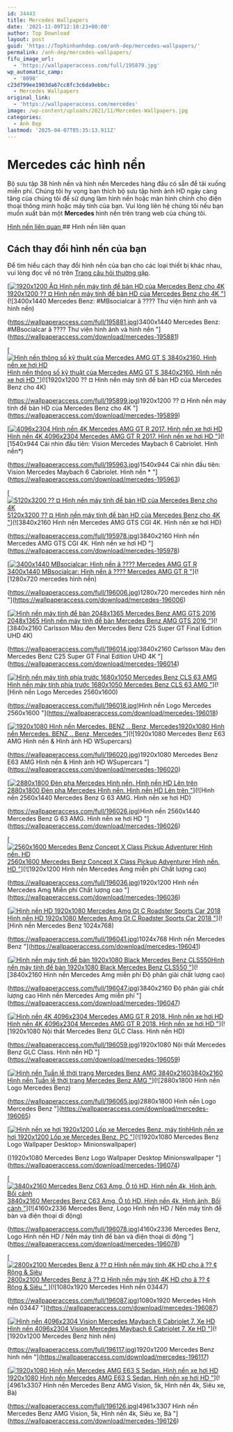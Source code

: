 ```yaml
---
id: 34443
title: Mercedes Wallpapers
date: '2021-11-09T12:10:23+00:00'
author: Top Download
layout: post
guid: 'https://Tophinhanhdep.com/anh-dep/mercedes-wallpapers/'
permalink: /anh-dep/mercedes-wallpapers/
fifu_image_url:
  - 'https://wallpaperaccess.com/full/195879.jpg'
wp_automatic_camp:
  - '8098'
c23d799ee1903da67cc8fc3c6da9ebbc:
  - Mercedes Wallpapers
original_link:
  - 'https://wallpaperaccess.com/mercedes'
image: /wp-content/uploads/2021/11/Mercedes-Wallpapers.jpg
categories:
  - Ảnh Đẹp
lastmod: '2025-04-07T05:35:13.911Z'
---
```

# Mercedes các hình nền

Bộ sưu tập 38 hình nền và hình nền Mercedes hàng đầu có sẵn để tải xuống miễn phí. Chúng tôi hy vọng bạn thích bộ sưu tập hình ảnh HD ngày càng tăng của chúng tôi để sử dụng làm hình nền hoặc màn hình chính cho điện thoại thông minh hoặc máy tính của bạn. Vui lòng liên hệ chúng tôi nếu bạn muốn xuất bản một **Mercedes** hình nền trên trang web của chúng tôi.

[Hình nền liên quan ](#related) ## Hình nền liên quan

## Cách thay đổi hình nền của bạn

Để tìm hiểu cách thay đổi hình nền của bạn cho các loại thiết bị khác nhau, vui lòng đọc về nó trên [Trang câu hỏi thường gặp](https://tophinhanhdep.com/faq/).

  
[[![1920x1200 Â¤ Hình nền máy tính để bàn HD của Mercedes Benz cho 4K](https://wallpaperaccess.com/full/195879.jpg)1920x1200 ?? ¤ Hình nền máy tính để bàn HD của Mercedes Benz cho 4K "](https://wallpaperaccess.com/download/mercedes-195879)](![3400x1440 Mercedes Benz: #MBsocialcar â ????  Thư viện hình ảnh và hình nền)

(https://wallpaperaccess.com/full/195881.jpg)3400x1440 Mercedes Benz: #MBsocialcar â ???? Thư viện hình ảnh và hình nền "](https://wallpaperaccess.com/download/mercedes-195881)

[[![Hình nền thông số kỹ thuật của Mercedes AMG GT S 3840x2160.  Hình nền xe hơi HD](https://wallpaperaccess.com/full/195882.jpg)Hình nền thông số kỹ thuật của Mercedes AMG GT S 3840x2160. Hình nền xe hơi HD "](https://wallpaperaccess.com/download/mercedes-195882)](![1920x1200 ?? ¤ Hình nền máy tính để bàn HD của Mercedes Benz cho 4K)

(https://wallpaperaccess.com/full/195899.jpg)1920x1200 ?? ¤ Hình nền máy tính để bàn HD của Mercedes Benz cho 4K "](https://wallpaperaccess.com/download/mercedes-195899)

[[![4096x2304 Hình nền 4K Mercedes AMG GT R 2017.  Hình nền xe hơi HD](https://wallpaperaccess.com/full/195927.jpg)Hình nền 4K 4096x2304 Mercedes AMG GT R 2017. Hình nền xe hơi HD "](https://wallpaperaccess.com/download/mercedes-195927)](![1540x944 Cái nhìn đầu tiên: Vision Mercedes Maybach 6 Cabriolet.  Hình nền*)

(https://wallpaperaccess.com/full/195963.jpg)1540x944 Cái nhìn đầu tiên: Vision Mercedes Maybach 6 Cabriolet. Hình nền \* "](https://wallpaperaccess.com/download/mercedes-195963)

[[![5120x3200 ?? ¤ Hình nền máy tính để bàn HD của Mercedes Benz cho 4K](https://wallpaperaccess.com/full/195971.jpg)5120x3200 ?? ¤ Hình nền máy tính để bàn HD của Mercedes Benz cho 4K "](https://wallpaperaccess.com/download/mercedes-195971)](![3840x2160 Hình nền Mercedes AMG GTS CGI 4K.  Hình nền xe hơi HD)

(https://wallpaperaccess.com/full/195978.jpg)3840x2160 Hình nền Mercedes AMG GTS CGI 4K. Hình nền xe hơi HD "](https://wallpaperaccess.com/download/mercedes-195978)

[[![3400x1440 MBsocialcar: Hình nền â ????  Mercedes AMG GT R](https://wallpaperaccess.com/full/196005.jpg)3400x1440 MBsocialcar: Hình nền â ???? Mercedes AMG GT R "](https://wallpaperaccess.com/download/mercedes-196005)](![1280x720 mercedes hình nền)

(https://wallpaperaccess.com/full/196006.jpg)1280x720 mercedes hình nền "](https://wallpaperaccess.com/download/mercedes-196006)

[[![Hình nền máy tính để bàn 2048x1365 Mercedes Benz AMG GTS 2016](https://wallpaperaccess.com/full/196011.jpg)2048x1365 Hình nền máy tính để bàn Mercedes Benz AMG GTS 2016 "](https://wallpaperaccess.com/download/mercedes-196011)](![3840x2160 Carlsson Màu đen Mercedes Benz C25 Super GT Final Edition UHD 4K)

(https://wallpaperaccess.com/full/196014.jpg)3840x2160 Carlsson Màu đen Mercedes Benz C25 Super GT Final Edition UHD 4K "](https://wallpaperaccess.com/download/mercedes-196014)

[[![Hình nền máy tính phía trước 1680x1050 Mercedes Benz CLS 63 AMG](https://wallpaperaccess.com/full/196017.jpg)Hình nền máy tính phía trước 1680x1050 Mercedes Benz CLS 63 AMG "](https://wallpaperaccess.com/download/mercedes-196017)](![Hình nền Logo Mercedes 2560x1600)

(https://wallpaperaccess.com/full/196018.jpg)Hình nền Logo Mercedes 2560x1600 "](https://wallpaperaccess.com/download/mercedes-196018)

[[![1920x1080 Hình nền Mercedes.  BENZ .. Benz, Mercedes](https://wallpaperaccess.com/full/196019.png)1920x1080 Hình nền Mercedes. BENZ .. Benz, Mercedes "](https://wallpaperaccess.com/download/mercedes-196019)](![1920x1080 Mercedes Benz E63 AMG Hình nền & Hình ảnh HD WSupercars)

(https://wallpaperaccess.com/full/196020.jpg)1920x1080 Mercedes Benz E63 AMG Hình nền &amp; Hình ảnh HD WSupercars "](https://wallpaperaccess.com/download/mercedes-196020)

[[![2880x1800 Đèn pha Mercedes Hình nền.  Hình nền HD Lên trên](https://wallpaperaccess.com/full/196021.jpg)2880x1800 Đèn pha Mercedes Hình nền. Hình nền HD Lên trên "](https://wallpaperaccess.com/download/mercedes-196021)](![Hình nền 2560x1440 Mercedes Benz G 63 AMG.  Hình nền xe hơi HD)

(https://wallpaperaccess.com/full/196026.jpg)Hình nền 2560x1440 Mercedes Benz G 63 AMG. Hình nền xe hơi HD "](https://wallpaperaccess.com/download/mercedes-196026)

[[![2560x1600 Mercedes Benz Concept X Class Pickup Adventurer Hình nền.  HD](https://wallpaperaccess.com/full/196033.jpg)2560x1600 Mercedes Benz Concept X Class Pickup Adventurer Hình nền. HD "](https://wallpaperaccess.com/download/mercedes-196033)](![1920x1200 Hình nền Mercedes Amg miễn phí Chất lượng cao)

(https://wallpaperaccess.com/full/196036.jpg)1920x1200 Hình nền Mercedes Amg Miễn phí Chất lượng cao "](https://wallpaperaccess.com/download/mercedes-196036)

[[![Hình nền HD 1920x1080 Mercedes Amg Gt C Roadster Sports Car 2018](https://wallpaperaccess.com/full/196038.jpg)Hình nền HD 1920x1080 Mercedes Amg Gt C Roadster Sports Car 2018 "](https://wallpaperaccess.com/download/mercedes-196038)](![Hình nền Mercedes Benz 1024x768)

(https://wallpaperaccess.com/full/196041.jpg)1024x768 Hình nền Mercedes Benz "](https://wallpaperaccess.com/download/mercedes-196041)

[[![Hình nền máy tính để bàn 1920x1080 Black Mercedes Benz CLS550](https://wallpaperaccess.com/full/196045.jpg)Hình nền máy tính để bàn 1920x1080 Black Mercedes Benz CLS550 "](https://wallpaperaccess.com/download/mercedes-196045)](![3840x2160 Hình nền Mercedes Amg miễn phí Độ phân giải chất lượng cao)

(https://wallpaperaccess.com/full/196047.jpg)3840x2160 Độ phân giải chất lượng cao Hình nền Mercedes Amg miễn phí "](https://wallpaperaccess.com/download/mercedes-196047)

[[![Hình nền 4K 4096x2304 Mercedes AMG GT R 2018.  Hình nền xe hơi HD](https://wallpaperaccess.com/full/196050.jpg)Hình nền 4K 4096x2304 Mercedes AMG GT R 2018. Hình nền xe hơi HD "](https://wallpaperaccess.com/download/mercedes-196050)](![1920x1080 Nội thất Mercedes Benz GLC Class.  Hình nền HD)

(https://wallpaperaccess.com/full/196059.jpg)1920x1080 Nội thất Mercedes Benz GLC Class. Hình nền HD "](https://wallpaperaccess.com/download/mercedes-196059)

[[![Hình nền Tuần lễ thời trang Mercedes Benz AMG 3840x2160](https://wallpaperaccess.com/full/196061.jpg)3840x2160 Hình nền Tuần lễ thời trang Mercedes Benz AMG "](https://wallpaperaccess.com/download/mercedes-196061)](![2880x1800 Hình nền Logo Mercedes Benz)

(https://wallpaperaccess.com/full/196065.jpg)2880x1800 Hình nền Logo Mercedes Benz "](https://wallpaperaccess.com/download/mercedes-196065)

[[![Hình nền xe hơi 1920x1200 Lốp xe Mercedes Benz.  máy tính](https://wallpaperaccess.com/full/196068.jpg)Hình nền xe hơi 1920x1200 Lốp xe Mercedes Benz. PC "](https://wallpaperaccess.com/download/mercedes-196068)](![1920x1080 Mercedes Benz Logo Wallpaper Desktop> Minionswallpaper)

()1920x1080 Mercedes Benz Logo Wallpaper Desktop Minionswallpaper "](https://wallpaperaccess.com/download/mercedes-196074)

[[![3840x2160 Mercedes Benz C63 Amg, Ô tô HD, Hình nền 4k, Hình ảnh, Bối cảnh](https://wallpaperaccess.com/full/196077.jpg)3840x2160 Mercedes Benz C63 Amg, Ô tô HD, Hình nền 4k, Hình ảnh, Bối cảnh "](https://wallpaperaccess.com/download/mercedes-196077)](![4160x2336 Mercedes Benz, Logo Hình nền HD / Nền máy tính để bàn và điện thoại di động)

(https://wallpaperaccess.com/full/196078.jpg)4160x2336 Mercedes Benz, Logo Hình nền HD / Nền máy tính để bàn và điện thoại di động "](https://wallpaperaccess.com/download/mercedes-196078)

[[![2800x2100 Mercedes Benz â ?? ¤ Hình nền máy tính 4K HD cho â ?? ¢ Rộng & Siêu](https://wallpaperaccess.com/full/196083.jpg)2800x2100 Mercedes Benz â ?? ¤ Hình nền máy tính 4K HD cho â ?? ¢ Rộng &amp; Siêu " ](https://wallpaperaccess.com/download/mercedes-196083)](![1080x1920 Mercedes Hình nền 03447)

(https://wallpaperaccess.com/full/196087.jpg)1080x1920 Mercedes Hình nền 03447 "](https://wallpaperaccess.com/download/mercedes-196087)

[[![Hình nền 4096x2304 Vision Mercedes Maybach 6 Cabriolet 7.  Xe HD](https://wallpaperaccess.com/full/196089.jpg)Hình nền 4096x2304 Vision Mercedes Maybach 6 Cabriolet 7. Xe HD "](https://wallpaperaccess.com/download/mercedes-196089)](![1920x1200 Mercedes Benz hình nền)

(https://wallpaperaccess.com/full/196117.jpg)1920x1200 Mercedes Benz hình nền "](https://wallpaperaccess.com/download/mercedes-196117)

[[![1920x1080 Hình nền Mercedes AMG E63 S Sedan.  Hình nền xe hơi HD](https://wallpaperaccess.com/full/196124.jpg)1920x1080 Hình nền Mercedes AMG E63 S Sedan. Hình nền xe hơi HD "](https://wallpaperaccess.com/download/mercedes-196124)](![4961x3307 Hình nền Mercedes Benz AMG Vision, 5k, Hình nền 4k, Siêu xe, Bà)

(https://wallpaperaccess.com/full/196126.jpg)4961x3307 Hình nền Mercedes Benz AMG Vision, 5k, Hình nền 4k, Siêu xe, Bà "](https://wallpaperaccess.com/download/mercedes-196126)
